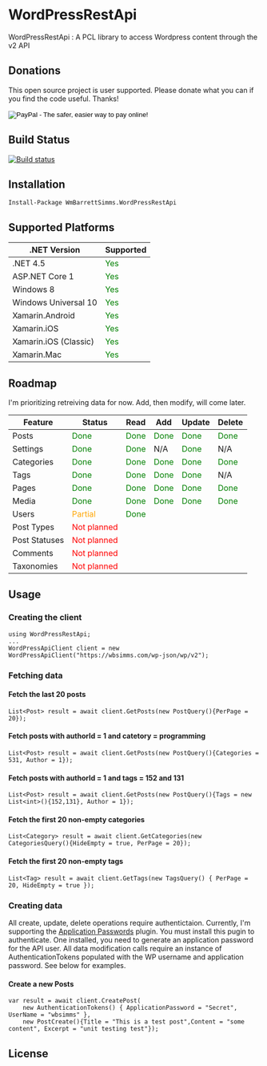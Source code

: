 # WordPressRestApi

WordPressRestApi : A PCL library to access Wordpress content through the v2 API

## Donations

This open source project is user supported. Please donate what you can if you find the code useful. Thanks!

<form action="https://www.paypal.com/cgi-bin/webscr" method="post" target="_top">
<input type="hidden" name="cmd" value="_s-xclick">
<input type="hidden" name="hosted_button_id" value="QF5QX6CLW6FJA">
<input type="image" src="https://www.paypalobjects.com/en_US/i/btn/btn_donate_LG.gif" border="0" name="submit" alt="PayPal - The safer, easier way to pay online!">
<img alt="" border="0" src="https://www.paypalobjects.com/en_US/i/scr/pixel.gif" width="1" height="1">
</form>

## Build Status
[![Build status](https://ci.appveyor.com/api/projects/status/9bqw7s2jlt9xu1cq/branch/master?svg=true)](https://ci.appveyor.com/project/wbsimms/wordpressrestapi/branch/master)

## Installation
```
Install-Package WmBarrettSimms.WordPressRestApi 
```

## Supported Platforms

| .NET Version | Supported |
| ------------ | --------- |
| .NET 4.5     | <font style='color:green'>Yes</font> |
| ASP.NET Core 1 | <font style='color:green'>Yes</font> |
| Windows 8 | <font style='color:green'>Yes</font> |
| Windows Universal 10 | <font style='color:green'>Yes</font> |
| Xamarin.Android | <font style='color:green'>Yes</font> |
| Xamarin.iOS | <font style='color:green'>Yes</font> |
| Xamarin.iOS (Classic) | <font style='color:green'>Yes</font> |
| Xamarin.Mac | <font style='color:green'>Yes</font> |


## Roadmap

I'm prioritizing retreiving data for now. Add, then modify, will come later.

| Feature | Status | Read | Add | Update | Delete |
| ------- | ------ | ----- | ---- | ---- | ------ |
| Posts | <font style='color:green'>Done</font> | <font style='color:green'>Done</font> | <font style='color:green'>Done</font> | <font style='color:green'>Done</font> |<font style='color:green'>Done</font> |
| Settings | <font style='color:green'>Done</font> | <font style='color:green'>Done</font> | N/A | <font style='color:green'>Done</font> | N/A |
| Categories | <font style='color:green'>Done</font> | <font style='color:green'>Done</font> | <font style='color:green'>Done</font> | <font style='color:green'>Done</font> |<font style='color:green'>Done</font> |
| Tags | <font style='color:green'>Done</font> | <font style='color:green'>Done</font> | <font style='color:green'>Done</font> | <font style='color:green'>Done</font> | N/A |
| Pages | <font style='color:green'>Done</font> | <font style='color:green'>Done</font> | <font style='color:green'>Done</font> |<font style='color:green'>Done</font> | <font style='color:green'>Done</font>|
| Media | <font style='color:green'>Done</font> | <font style='color:green'>Done</font> |<font style='color:green'>Done</font> |<font style='color:green'>Done</font> |<font style='color:green'>Done</font> |
| Users | <font style='color:orange'>Partial</font> | <font style='color:green'>Done</font> | | |
| Post Types | <font style='color:red'>Not planned</font> | | | |
| Post Statuses | <font style='color:red'>Not planned</font> | | | |
| Comments | <font style='color:red'>Not planned</font> | | | |
| Taxonomies | <font style='color:red'>Not planned</font> | | | |


## Usage

### Creating the client
```CSharp
using WordPressRestApi;
...
WordPressApiClient client = new WordPressApiClient("https://wbsimms.com/wp-json/wp/v2");
```

### Fetching data

#### Fetch the last 20 posts
```CSharp
List<Post> result = await client.GetPosts(new PostQuery(){PerPage = 20});
```

#### Fetch posts with authorId = 1 and catetory = programming
```CSharp
List<Post> result = await client.GetPosts(new PostQuery(){Categories = 531, Author = 1});
```

#### Fetch posts with authorId = 1 and tags = 152 and 131
```CSharp
List<Post> result = await client.GetPosts(new PostQuery(){Tags = new List<int>(){152,131}, Author = 1});
```

#### Fetch the first 20 non-empty categories
```CSharp
List<Category> result = await client.GetCategories(new CategoriesQuery(){HideEmpty = true, PerPage = 20});
```

#### Fetch the first 20 non-empty tags
```CSharp
List<Tag> result = await client.GetTags(new TagsQuery() { PerPage = 20, HideEmpty = true });
```

### Creating data

All create, update, delete operations require authentictaion. Currently, I'm supporting the [Application Passwords](https://wordpress.org/plugins/application-passwords/) plugin. You must install this pugin to authenticate. One installed, you need to generate an application password for the API user. All data modification calls require an instance of AuthenticationTokens populated with the WP username and application password. See below for examples.  

#### Create a new Posts
```CSharp
var result = await client.CreatePost(
    new AuthenticationTokens() { ApplicationPassword = "Secret", UserName = "wbsimms" },
    new PostCreate(){Title = "This is a test post",Content = "some content", Excerpt = "unit testing test"});
```
## License
